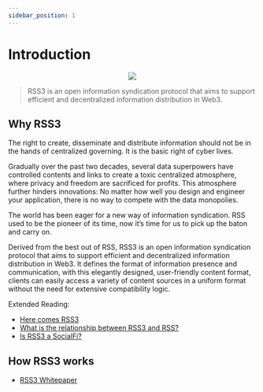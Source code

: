 ```yaml
---
sidebar_position: 1
---
```


# Introduction

<p align="center">
    <img src="/img/logo.gif" />
</p>

> RSS3 is an open information syndication protocol that aims to support efficient and decentralized information distribution in Web3.

## Why RSS3

The right to create, disseminate and distribute information should not be in the hands of centralized governing. It is the basic right of cyber lives.

Gradually over the past two decades, several data superpowers have controlled contents and links to create a toxic centralized atmosphere, where privacy and freedom are sacrificed for profits. This atmosphere further hinders innovations: No matter how well you design and engineer your application, there is no way to compete with the data monopolies.

The world has been eager for a new way of information syndication. RSS used to be the pioneer of its time, now it’s time for us to pick up the baton and carry on.

Derived from the best out of RSS, RSS3 is an open information syndication protocol that aims to support efficient and decentralized information distribution in Web3. It defines the format of information presence and communication, with this elegantly designed, user-friendly content format, clients can easily access a variety of content sources in a uniform format without the need for extensive compatibility logic.

Extended Reading:

- [Here comes RSS3](https://rss3.notion.site/1-Here-comes-RSS3-501aa9df6dba40caae0a53eb2de6f060)
- [What is the relationship between RSS3 and RSS?](./faq#q-what-is-the-relationship-between-rss3-and-the-applications-revery-and-cheers)
- [Is RSS3 a SocialFi?](./faq#q-is-rss3-a-socialfi)

## How RSS3 works

- [RSS3 Whitepaper](/assets/RSS3-Whitepaper.pdf)
